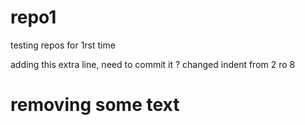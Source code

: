 # repo1
testing repos for 1rst time

adding this extra line, need to commit it ? changed  indent from 2 ro 8


# removing some text
